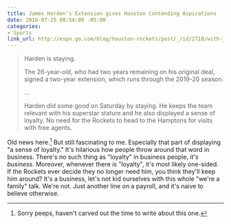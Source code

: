 ```yaml
---
title: James Harden's Extension gives Houston Contending Aspirations
date: 2016-07-25 08:54:00 -05:00
categories:
- Sports
link_url: http://espn.go.com/blog/houston-rockets/post/_/id/2718/with-james-hardens-extension-houston-has-hope-of-being-an-nba-hotbed
---
```


> Harden is staying.
>
> The 26-year-old, who had two years remaining on his original deal, signed a two-year extension, which runs through the 2019-20 season.
>
>…
>
> Harden did some good on Saturday by staying. He keeps the team relevant with his superstar stature and he also displayed a sense of loyalty. No need for the Rockets to head to the Hamptons for visits with free agents.

Old news here.[^1] But still fascinating to me. Especially that part of displaying "a sense of loyalty." It's hilarious how people throw around that word in business. There's no such thing as "loyalty" in business people, *it's business*. Moreover, whenever there *is* "loyalty", it's most likely one-sided. If the Rockets ever decide they no longer need him, you think they'll keep him around? It's a business, let's not kid ourselves with this whole "we're a family" talk. We're not. Just another line on a payroll, and it's naive to believe otherwise.

[^1]:  Sorry peeps, haven't carved out the time to write about this one.
